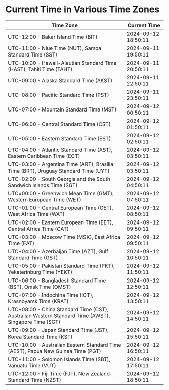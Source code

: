 # Current Time in Various Time Zones

| Time Zone | Current Time |
|-----------|--------------|
| UTC-12:00 - Baker Island Time (BIT) | 2024-09-12 18:50:11 |
| UTC-11:00 - Niue Time (NUT), Samoa Standard Time (SST) | 2024-09-11 19:50:11 |
| UTC-10:00 - Hawaii-Aleutian Standard Time (HAST), Tahiti Time (TAHT) | 2024-09-11 20:50:11 |
| UTC-09:00 - Alaska Standard Time (AKST) | 2024-09-11 22:50:11 |
| UTC-08:00 - Pacific Standard Time (PST) | 2024-09-11 23:50:11 |
| UTC-07:00 - Mountain Standard Time (MST) | 2024-09-12 00:50:11 |
| UTC-06:00 - Central Standard Time (CST) | 2024-09-12 01:50:11 |
| UTC-05:00 - Eastern Standard Time (EST) | 2024-09-12 02:50:11 |
| UTC-04:00 - Atlantic Standard Time (AST), Eastern Caribbean Time (ECT) | 2024-09-12 03:50:11 |
| UTC-03:00 - Argentina Time (ART), Brasília Time (BRT), Uruguay Standard Time (UYT) | 2024-09-12 03:50:11 |
| UTC-02:00 - South Georgia and the South Sandwich Islands Time (SGT) | 2024-09-12 04:50:11 |
| UTC±00:00 - Greenwich Mean Time (GMT), Western European Time (WET) | 2024-09-12 07:50:11 |
| UTC+01:00 - Central European Time (CET), West Africa Time (WAT) | 2024-09-12 08:50:11 |
| UTC+02:00 - Eastern European Time (EET), Central Africa Time (CAT) | 2024-09-12 09:50:11 |
| UTC+03:00 - Moscow Time (MSK), East Africa Time (EAT) | 2024-09-12 09:50:11 |
| UTC+04:00 - Azerbaijan Time (AZT), Gulf Standard Time (GST) | 2024-09-12 10:50:11 |
| UTC+05:00 - Pakistan Standard Time (PKT), Yekaterinburg Time (YEKT) | 2024-09-12 11:50:11 |
| UTC+06:00 - Bangladesh Standard Time (BST), Omsk Time (OMST) | 2024-09-12 12:50:11 |
| UTC+07:00 - Indochina Time (ICT), Krasnoyarsk Time (KRAT) | 2024-09-12 13:50:11 |
| UTC+08:00 - China Standard Time (CST), Australian Western Standard Time (AWST), Singapore Time (SGT) | 2024-09-12 14:50:11 |
| UTC+09:00 - Japan Standard Time (JST), Korea Standard Time (KST) | 2024-09-12 15:50:11 |
| UTC+10:00 - Australian Eastern Standard Time (AEST), Papua New Guinea Time (PGT) | 2024-09-12 16:50:11 |
| UTC+11:00 - Solomon Islands Time (SBT), Vanuatu Time (VUT) | 2024-09-12 17:50:11 |
| UTC+12:00 - Fiji Time (FJT), New Zealand Standard Time (NZST) | 2024-09-12 18:50:11 |
